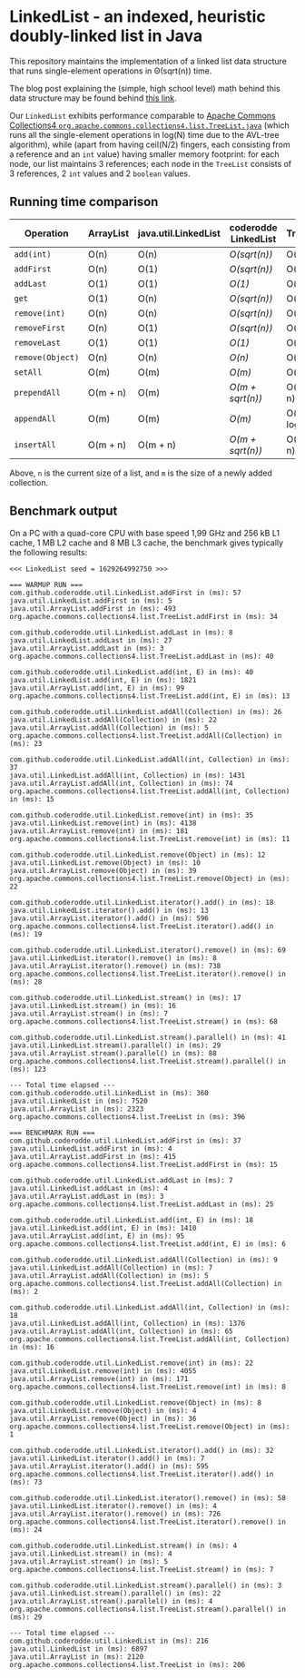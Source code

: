 # LinkedList - an indexed, heuristic doubly-linked list in Java

This repository maintains the implementation of a linked list data structure that runs single-element operations in &Theta;(sqrt(n)) time.

The blog post explaining the (simple, high school level) math behind this data structure may be found behind [this link](http://coderodde.github.io/weblog/#eill).

Our `LinkedList` exhibits performance comparable to [Apache Commons Collections4 `org.apache.commons.collections4.list.TreeList.java`](https://github.com/apache/commons-collections/blob/master/src/main/java/org/apache/commons/collections4/list/TreeList.java) (which runs all the single-element operations in log(N) time due to the AVL-tree algorithm), while (apart from having ceil(N/2) fingers, each consisting from a reference and an `int` value) having smaller memory footprint: for each node, our list maintains 3 references; each node in the `TreeList` consists of 3 references, 2 `int` values and 2 `boolean` values.

## Running time comparison

| Operation        | ArrayList | java.util.LinkedList | coderodde LinkedList | TreeList     |
| ---------------- | --------- | -------------------- | -------------------- | ------------ |
| `add(int)`       | O(n)      | O(n)                 | _O(sqrt(n))_           | O(log n)     |
| `addFirst`       | O(n)      | O(1)                 | _O(sqrt(n))_           | O(log n)     |
| `addLast`        | O(1)      | O(1)                 | _O(1)_                 | O(log n)     |
| `get`            | O(1)      | O(n)                 | _O(sqrt(n))_           | O(log n)     |
| `remove(int)`    | O(n)      | O(n)                 | _O(sqrt(n))_           | O(log n)     |
| `removeFirst`    | O(n)      | O(1)                 | _O(sqrt(n))_           | O(log n)     |
| `removeLast`     | O(1)      | O(1)                 | _O(1)_                 | O(log n)     |
| `remove(Object)` | O(n)      | O(n)                 | _O(n)_                 | O(n)         |
| `setAll`         | O(m)      | O(m)                 | _O(m)_                 | O(n)         |
| `prependAll`     | O(m + n)  | O(m)                 | _O(m + sqrt(n))_       | O(m log n)   |
| `appendAll`      | O(m)      | O(m)                 | _O(m)_                 | O(m + log n) |
| `insertAll`      | O(m + n)  | O(m + n)             | _O(m + sqrt(n))_       | O(m log n)   |

Above, `n` is the current size of a list, and `m` is the size of a newly added collection.

## Benchmark output

On a PC with a quad-core CPU with base speed 1,99 GHz and 256 kB L1 cache, 1 MB L2 cache and 8 MB L3 cache, the benchmark gives typically the following results:

```
<<< LinkedList seed = 1629264992750 >>>

=== WARMUP RUN ===
com.github.coderodde.util.LinkedList.addFirst in (ms): 57
java.util.LinkedList.addFirst in (ms): 5
java.util.ArrayList.addFirst in (ms): 493
org.apache.commons.collections4.list.TreeList.addFirst in (ms): 34

com.github.coderodde.util.LinkedList.addLast in (ms): 8
java.util.LinkedList.addLast in (ms): 27
java.util.ArrayList.addLast in (ms): 3
org.apache.commons.collections4.list.TreeList.addLast in (ms): 40

com.github.coderodde.util.LinkedList.add(int, E) in (ms): 40
java.util.LinkedList.add(int, E) in (ms): 1821
java.util.ArrayList.add(int, E) in (ms): 99
org.apache.commons.collections4.list.TreeList.add(int, E) in (ms): 13

com.github.coderodde.util.LinkedList.addAll(Collection) in (ms): 26
java.util.LinkedList.addAll(Collection) in (ms): 22
java.util.ArrayList.addAll(Collection) in (ms): 5
org.apache.commons.collections4.list.TreeList.addAll(Collection) in (ms): 23

com.github.coderodde.util.LinkedList.addAll(int, Collection) in (ms): 37
java.util.LinkedList.addAll(int, Collection) in (ms): 1431
java.util.ArrayList.addAll(int, Collection) in (ms): 74
org.apache.commons.collections4.list.TreeList.addAll(int, Collection) in (ms): 15

com.github.coderodde.util.LinkedList.remove(int) in (ms): 35
java.util.LinkedList.remove(int) in (ms): 4138
java.util.ArrayList.remove(int) in (ms): 181
org.apache.commons.collections4.list.TreeList.remove(int) in (ms): 11

com.github.coderodde.util.LinkedList.remove(Object) in (ms): 12
java.util.LinkedList.remove(Object) in (ms): 10
java.util.ArrayList.remove(Object) in (ms): 39
org.apache.commons.collections4.list.TreeList.remove(Object) in (ms): 22

com.github.coderodde.util.LinkedList.iterator().add() in (ms): 18
java.util.LinkedList.iterator().add() in (ms): 13
java.util.ArrayList.iterator().add() in (ms): 596
org.apache.commons.collections4.list.TreeList.iterator().add() in (ms): 19

com.github.coderodde.util.LinkedList.iterator().remove() in (ms): 69
java.util.LinkedList.iterator().remove() in (ms): 8
java.util.ArrayList.iterator().remove() in (ms): 738
org.apache.commons.collections4.list.TreeList.iterator().remove() in (ms): 28

com.github.coderodde.util.LinkedList.stream() in (ms): 17
java.util.LinkedList.stream() in (ms): 16
java.util.ArrayList.stream() in (ms): 7
org.apache.commons.collections4.list.TreeList.stream() in (ms): 68

com.github.coderodde.util.LinkedList.stream().parallel() in (ms): 41
java.util.LinkedList.stream().parallel() in (ms): 29
java.util.ArrayList.stream().parallel() in (ms): 88
org.apache.commons.collections4.list.TreeList.stream().parallel() in (ms): 123

--- Total time elapsed ---
com.github.coderodde.util.LinkedList in (ms): 360
java.util.LinkedList in (ms): 7520
java.util.ArrayList in (ms): 2323
org.apache.commons.collections4.list.TreeList in (ms): 396

=== BENCHMARK RUN ===
com.github.coderodde.util.LinkedList.addFirst in (ms): 37
java.util.LinkedList.addFirst in (ms): 4
java.util.ArrayList.addFirst in (ms): 415
org.apache.commons.collections4.list.TreeList.addFirst in (ms): 15

com.github.coderodde.util.LinkedList.addLast in (ms): 7
java.util.LinkedList.addLast in (ms): 4
java.util.ArrayList.addLast in (ms): 3
org.apache.commons.collections4.list.TreeList.addLast in (ms): 25

com.github.coderodde.util.LinkedList.add(int, E) in (ms): 18
java.util.LinkedList.add(int, E) in (ms): 1410
java.util.ArrayList.add(int, E) in (ms): 95
org.apache.commons.collections4.list.TreeList.add(int, E) in (ms): 6

com.github.coderodde.util.LinkedList.addAll(Collection) in (ms): 9
java.util.LinkedList.addAll(Collection) in (ms): 7
java.util.ArrayList.addAll(Collection) in (ms): 5
org.apache.commons.collections4.list.TreeList.addAll(Collection) in (ms): 2

com.github.coderodde.util.LinkedList.addAll(int, Collection) in (ms): 18
java.util.LinkedList.addAll(int, Collection) in (ms): 1376
java.util.ArrayList.addAll(int, Collection) in (ms): 65
org.apache.commons.collections4.list.TreeList.addAll(int, Collection) in (ms): 16

com.github.coderodde.util.LinkedList.remove(int) in (ms): 22
java.util.LinkedList.remove(int) in (ms): 4055
java.util.ArrayList.remove(int) in (ms): 171
org.apache.commons.collections4.list.TreeList.remove(int) in (ms): 8

com.github.coderodde.util.LinkedList.remove(Object) in (ms): 8
java.util.LinkedList.remove(Object) in (ms): 4
java.util.ArrayList.remove(Object) in (ms): 36
org.apache.commons.collections4.list.TreeList.remove(Object) in (ms): 1

com.github.coderodde.util.LinkedList.iterator().add() in (ms): 32
java.util.LinkedList.iterator().add() in (ms): 7
java.util.ArrayList.iterator().add() in (ms): 595
org.apache.commons.collections4.list.TreeList.iterator().add() in (ms): 73

com.github.coderodde.util.LinkedList.iterator().remove() in (ms): 58
java.util.LinkedList.iterator().remove() in (ms): 4
java.util.ArrayList.iterator().remove() in (ms): 726
org.apache.commons.collections4.list.TreeList.iterator().remove() in (ms): 24

com.github.coderodde.util.LinkedList.stream() in (ms): 4
java.util.LinkedList.stream() in (ms): 4
java.util.ArrayList.stream() in (ms): 5
org.apache.commons.collections4.list.TreeList.stream() in (ms): 7

com.github.coderodde.util.LinkedList.stream().parallel() in (ms): 3
java.util.LinkedList.stream().parallel() in (ms): 22
java.util.ArrayList.stream().parallel() in (ms): 4
org.apache.commons.collections4.list.TreeList.stream().parallel() in (ms): 29

--- Total time elapsed ---
com.github.coderodde.util.LinkedList in (ms): 216
java.util.LinkedList in (ms): 6897
java.util.ArrayList in (ms): 2120
org.apache.commons.collections4.list.TreeList in (ms): 206
```
